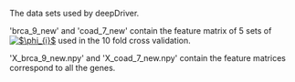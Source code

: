 The data sets used by deepDriver.

'brca_9_new' and 'coad_7_new' contain the feature matrix of 5 sets of <a href="https://www.codecogs.com/eqnedit.php?latex=$\phi_{i}$" target="_blank"><img src="https://latex.codecogs.com/gif.latex?$\phi_{i}$" title="$\phi_{i}$" /></a> used in the 10 fold cross validation.

'X_brca_9_new.npy' and 'X_coad_7_new.npy' contain the feature matrices correspond to all the genes.
